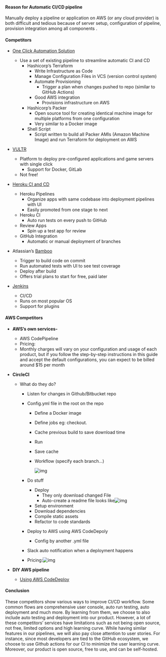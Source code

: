 #### **Reason for Automatic CI/CD pipeline**

Manually deploy a pipeline or application on AWS (or any cloud provider) is both difficult and tedious because of server setup, configuration of pipeline, provision integration among all components .



#### **Competitors**

- [One Click Automation Solution](https://blog.insightdatascience.com/one-click-automation-bbf95b15980a)

  - Use a set of existing pipeline to streamline automatic CI and CD
    - Hashicorp’s Terraform
      - Write Infrastructure as Code
      - Manage Configuration Files in VCS (version control system)
      - Automate Provisioning
        - Trigger a plan when changes pushed to repo (similar to GitHub Actions)
      - Good AWS integration
        - Provisions infrastructure on AWS
    - Hashicorp’s Packer
      - Open source tool for creating identical machine image for multiple platforms from one configuration
      - Very similar to a Docker image
    - Shell Script
      - Script written to build all Packer AMIs (Amazon Machine Image) and run Terraform for deployment on AWS

- [VULTR](https://www.vultr.com/features/one-click-apps/)

  - Platform to deploy pre-configured applications and game servers with single click
    - Support for Docker, GitLab
  - Not free!

- [Heroku CI and CD](https://www.heroku.com/continuous-delivery)

  - Heroku Pipelines
    - Organize apps with same codebase into deployment pipelines with UI
    - Easily promoted from one stage to next
  - Heroku CI
    - Auto run tests on every push to GitHub
  - Review Apps
    - Spin up a test app for review
  - GitHub Integration
    - Automatic or manual deployment of branches

- Atlassian’s [Bamboo](https://www.atlassian.com/software/bamboo)

  - Trigger to build code on commit
  - Run automated tests with UI to see test coverage
  - Deploy after build
  - Offers trial plans to start for free, paid later

- [Jenkins](https://www.jenkins.io/)

  - CI/CD
  - Runs on most popular OS
  - Support for plugins

  

#### **AWS Competitors**

- **AWS’s own services-**
  - AWS CodePipeline
  - Pricing:
  - Monthly charges will vary on your configuration and usage of each product, but if you follow the step-by-step instructions in this guide and accept the default configurations, you can expect to be billed around $15 per month

- **CircleCI** 

  - What do they do?

    - Listen for changes in Github/Bitbucket repo

    - Config.yml file in the root on the repo

      - Define a Docker image

      - Define jobs eg: checkout.

      - Cache previous build to save download time

      - Run

      - Save cache

      - Workflow (specify each branch…)

        ![img](https://lh6.googleusercontent.com/r1ashK2moxnShNySvcvLH07VnSE_g1CokXJLSBPoHgoyjbMz2ajCPfJ4F_IVO5AJa-MmnI-p9gSNcs51OTN9mJHvzcGUG2V_4VhXFcMljFHxGPDMRJohGcAWm5PB0o7YZM49Mg72)

    - Do stuff

      - Deploy
        - They only download changed File
        - Auto-create a readme file looks like![img](https://lh3.googleusercontent.com/XHcJ32X8mrkxlSWR4q_3D0Cs_MmOGT0HXO2l4-hp8GVlm5dvg0D9ysu6A4gUWeJTKxC7Yuuoq0t0wuPmP-bxnqEIAc4WnP_EDp0fSvHpl98LhzcYxPEOitSCN2dKZJK_V9_He-Ct)
      - Setup environment
      - Download dependencies
      - Compile static assets
      - Refactor to code standards

    - Deploy to AWS using AWS CodeDepoly

      - Config by another .yml file

    - Slack auto notification when a deployment happens

    - Pricing:![img](https://lh5.googleusercontent.com/WLTibd6FNLPAZ0m4jE1gzN4focIlLejMzHEqrO2AIdOHZBitvrkJ_Lu6UL8r8Mr_sse_UVXT9fSMAGQ3T7pArtWsx0Bxadr53RsUu9a6Yt9gvvwG4A380UshHB8TFXG7f3PqEKpe)

- **DIY AWS pipeline**

  - [Using AWS CodeDeploy](https://www.youtube.com/watch?v=zkNdHv1iMgY)



#### Conclusion

These competitors show various ways to improve CI/CD workflow. Some common flows are comprehensive user console, auto run testing, auto deployment and much more. By learning from them, we choose to also include auto testing and deployment into our product. However, a lot of these competitors’ services have limitations such as not being open source, not free, limited options and high learning curve. While having similar features in our pipelines, we will also pay close attention to user stories. For instance, since most developers are tied to the GitHub ecosystem, we choose to use Github actions for our CI to minimize the user learning curve. Moreover, our product is open source, free to use, and can be self-hosted. 





